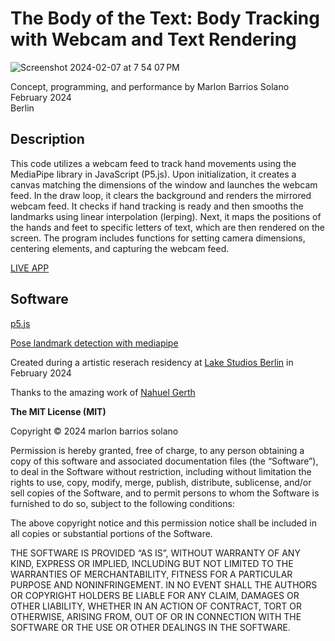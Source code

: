# The Body of the Text: Body Tracking with Webcam and Text Rendering

![Screenshot 2024-02-07 at 7 54 07 PM](https://github.com/marlonbarrios/the_body_of_the_text/assets/90220317/4996275b-100c-47c6-9915-b4958f7ac6b3)


Concept, programming, and performance by Marlon Barrios Solano  
February 2024  
Berlin

## Description

This code utilizes a webcam feed to track hand movements using the MediaPipe library in JavaScript (P5.js). Upon initialization, it creates a canvas matching the dimensions of the window and launches the webcam feed. In the draw loop, it clears the background and renders the mirrored webcam feed. It checks if hand tracking is ready and then smooths the landmarks using linear interpolation (lerping). Next, it maps the positions of the hands and feet to specific letters of text, which are then rendered on the screen. The program includes functions for setting camera dimensions, centering elements, and capturing the webcam feed.

[LIVE APP](https://marlonbarrios.github.io/the_body_of_the_text/)

## Software

[p5.js](https://p5js.org/)

[Pose landmark detection with mediapipe](https://developers.google.com/mediapipe/solutions/vision/pose_landmarker#get_started)

Created during a artistic reserach residency at [Lake Studios Berlin](https://lakestudiosberlin.com/) in February 2024

Thanks to  the amazing work of [Nahuel Gerth](https://github.com/NahuelGerthVK)

**The MIT License (MIT)**

Copyright © 2024 marlon barrios solano

Permission is hereby granted, free of charge, to any person obtaining a copy of this software and associated documentation files (the “Software”), to deal in the Software without restriction, including without limitation the rights to use, copy, modify, merge, publish, distribute, sublicense, and/or sell copies of the Software, and to permit persons to whom the Software is furnished to do so, subject to the following conditions:

The above copyright notice and this permission notice shall be included in all copies or substantial portions of the Software.

THE SOFTWARE IS PROVIDED “AS IS”, WITHOUT WARRANTY OF ANY KIND, EXPRESS OR IMPLIED, INCLUDING BUT NOT LIMITED TO THE WARRANTIES OF MERCHANTABILITY, FITNESS FOR A PARTICULAR PURPOSE AND NONINFRINGEMENT. IN NO EVENT SHALL THE AUTHORS OR COPYRIGHT HOLDERS BE LIABLE FOR ANY CLAIM, DAMAGES OR OTHER LIABILITY, WHETHER IN AN ACTION OF CONTRACT, TORT OR OTHERWISE, ARISING FROM, OUT OF OR IN CONNECTION WITH THE SOFTWARE OR THE USE OR OTHER DEALINGS IN THE SOFTWARE.









